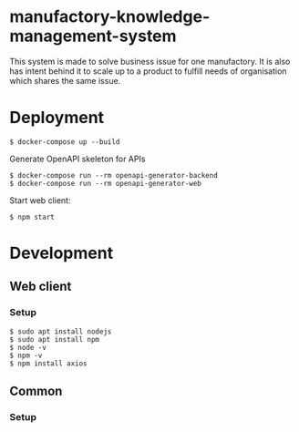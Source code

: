 # manufactory-knowledge-management-system
This system is made to solve business issue for one manufactory. It is also has intent behind it to scale up to a product to fulfill needs of organisation which shares the same issue. 

# Deployment
```
$ docker-compose up --build
```

Generate OpenAPI skeleton for APIs
```
$ docker-compose run --rm openapi-generator-backend
$ docker-compose run --rm openapi-generator-web 

```

Start web client:
```
$ npm start
```

# Development

## Web client

### Setup
```
$ sudo apt install nodejs
$ sudo apt install npm
$ node -v
$ npm -v
$ npm install axios
```

## Common

### Setup
```
```
